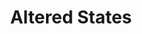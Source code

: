 ---
title: "Altered States"
year: 1980
rating: 3
stars: "★★★"
rewatched: false
permalink: "altered-states"
watched_on: 2024-06-26
---